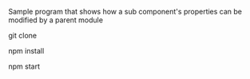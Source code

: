 Sample program that shows how a sub component's properties can be modified by a parent module

git clone 

npm install

npm start
